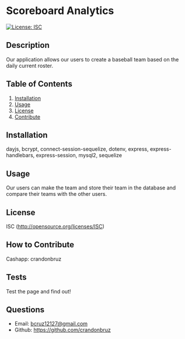 # Scoreboard Analytics
[![License: ISC](https://img.shields.io/badge/ISC-blue)](http://opensource.org/licenses/ISC)
## Description
Our application allows our users to create a baseball team based on the daily current roster.
## Table of Contents
1. [Installation](#installation)
2. [Usage](#usage)
3. [License](#license)
4. [Contribute](#contribute)
## Installation
dayjs, bcrypt, connect-session-sequelize, dotenv, express, express-handlebars, express-session, mysql2, sequelize
## Usage
Our users can make the team and store their team in the database and compare their teams with the other users.
## License
ISC (http://opensource.org/licenses/ISC)
## How to Contribute
Cashapp: crandonbruz
## Tests
Test the page and find out!
## Questions
- Email:
bcruz12127@gmail.com 
- Github: https://github.com/crandonbruz